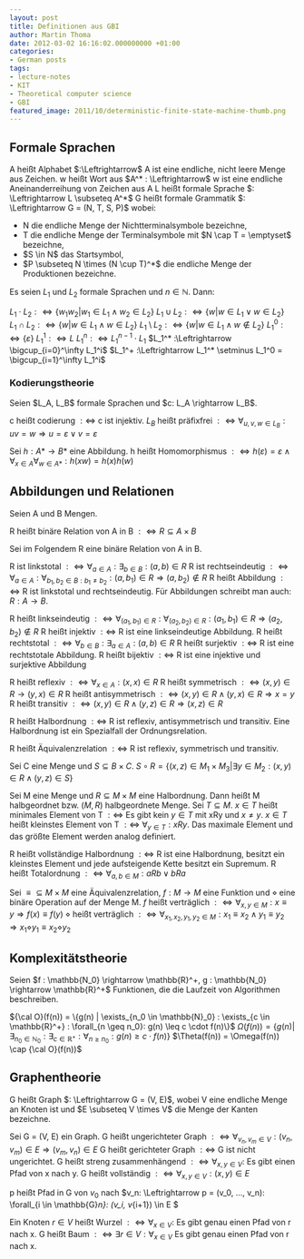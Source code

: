 ```yaml
---
layout: post
title: Definitionen aus GBI
author: Martin Thoma
date: 2012-03-02 16:16:02.000000000 +01:00
categories:
- German posts
tags:
- lecture-notes
- KIT
- Theoretical computer science
- GBI
featured_image: 2011/10/deterministic-finite-state-machine-thumb.png
---
```

<h2>Formale Sprachen</h2>
A hei&szlig;t Alphabet $:\Leftrightarrow$ A ist eine endliche, nicht leere Menge aus Zeichen.
w hei&szlig;t Wort aus $A^*  : \Leftrightarrow$ w ist eine endliche Aneinanderreihung von Zeichen aus A
L hei&szlig;t formale Sprache $: \Leftrightarrow L \subseteq A^*$
G hei&szlig;t formale Grammatik $: \Leftrightarrow G = (N, T, S, P)$ wobei:
<ul>
  <li>N die endliche Menge der Nichtterminalsymbole bezeichne, </li>
  <li>T die endliche Menge der Terminalsymbole mit $N \cap T = \emptyset$ bezeichne,</li>
  <li>$S \in N$ das Startsymbol,</li>
  <li>$P \subseteq N \times (N \cup T)^*$ die endliche Menge der Produktionen bezeichne.</li>
</ul>

Es seien $L_1$ und $L_2$ formale Sprachen und $n \in \mathbb{N}$. Dann:

$L_1 \cdot L_2 :\Leftrightarrow \{w_1 w_2 | w_1 \in L_1 \land w_2 \in L_2\}$
$L_1 \cup L_2 :\Leftrightarrow \{w | w \in L_1 \lor w \in L_2\}$
$L_1 \cap L_2 :\Leftrightarrow \{w | w \in L_1 \land w \in L_2\}$
$L_1 \setminus L_2 :\Leftrightarrow \{w | w \in L_1 \land w \notin L_2\}$
$L_1^0 :\Leftrightarrow \{ \varepsilon\}$
$L_1^1 :\Leftrightarrow L$
$L_1^n :\Leftrightarrow L_1^{n-1} \cdot L_1$
$L_1^* :\Leftrightarrow \bigcup_{i=0}^\infty L_1^i$
$L_1^+ :\Leftrightarrow L_1^* \setminus L_1^0 = \bigcup_{i=1}^\infty L_1^i$

<h3>Kodierungstheorie</h3>
Seien $L_A, L_B$ formale Sprachen und $c: L_A \rightarrow L_B$.

c hei&szlig;t codierung $: \Leftrightarrow$ c ist injektiv.
$L_B$ hei&szlig;t pr&auml;fixfrei $: \Leftrightarrow \forall_{u, v, w \in L_B}: uv = w \Rightarrow u = \varepsilon \lor v = \varepsilon$

Sei $h:A* \rightarrow B*$ eine Abbildung.
h  hei&szlig;t Homomorphismus $:\Leftrightarrow h(\varepsilon) = \varepsilon \land \forall_{x \in A} \forall_{w \in A*}: h(xw) = h(x)h(w)$

<h2>Abbildungen und Relationen</h2>
Seien A und B Mengen.

R hei&szlig;t bin&auml;re Relation von A in B $:\Leftrightarrow R \subseteq A \times B$ 

Sei im Folgendem R eine bin&auml;re Relation von A in B.

R ist linkstotal $:\Leftrightarrow \forall_{a \in A} : \exists_{b \in B} : (a, b) \in R$ 
R ist rechtseindeutig $:\Leftrightarrow \forall_{a \in A} : \forall_{b_1, b_2 \in B: b_1 \neq b_2} : (a, b_1) \in R \Rightarrow (a, b_2) \notin R$ 
R hei&szlig;t Abbildung $:\Leftrightarrow$ R ist linkstotal und rechtseindeutig.
F&uuml;r Abbildungen schreibt man auch: $R: A \rightarrow B$.

R hei&szlig;t linkseindeutig $:\Leftrightarrow \forall_{(a_1, b_1) \in R} : \forall_{(a_2, b_2) \in R} : (a_1, b_1) \in R \Rightarrow (a_2, b_2) \notin R$ 
R hei&szlig;t injektiv $:\Leftrightarrow$ R ist eine linkseindeutige Abbildung.
R hei&szlig;t rechtstotal $:\Leftrightarrow \forall_{b \in B} : \exists_{a \in A} : (a, b) \in R$
R hei&szlig;t surjektiv $:\Leftrightarrow$ R ist eine rechtstotale Abbildung.
R hei&szlig;t bijektiv $:\Leftrightarrow$ R ist eine injektive und surjektive Abbildung

R hei&szlig;t reflexiv $:\Leftrightarrow \forall_{x \in A} : (x, x) \in R$
R hei&szlig;t symmetrisch $:\Leftrightarrow (x, y) \in R \rightarrow (y, x) \in R$
R hei&szlig;t antisymmetrisch $:\Leftrightarrow (x, y) \in R \land (y, x) \in R \Rightarrow x = y$
R hei&szlig;t transitiv $:\Leftrightarrow (x, y) \in R \land (y, z) \in R \Rightarrow (x, z) \in R$

R hei&szlig;t Halbordnung $:\Leftrightarrow$ R ist reflexiv, antisymmetrisch und transitiv.
Eine Halbordnung ist ein Spezialfall der Ordnungsrelation.

R hei&szlig;t &Auml;quivalenzrelation $:\Leftrightarrow$ R ist reflexiv, symmetrisch und transitiv.

Sei C eine Menge und $S \subseteq B \times C$.
$S \circ R = \{(x,z) \in M_1 \times M_3 | \exists y \in M_2: (x, y) \in R \land (y, z) \in S\}$

Sei M eine Menge und $R \subseteq M \times M$ eine Halbordnung. Dann hei&szlig;t M halbgeordnet bzw. $(M, R)$ halbgeordnete Menge. Sei $T \subseteq M$.
$x \in T$ hei&szlig;t minimales Element von T $:\Leftrightarrow$ Es gibt kein $y \in T$ mit xRy und $x \neq y$.
$x \in T$ hei&szlig;t kleinstes Element von T $:\Leftrightarrow$ $\forall_{y \in T}: xRy$.
Das maximale Element und das gr&ouml;&szlig;te Element werden analog definiert.

R hei&szlig;t vollst&auml;ndige Halbordnung $:\Leftrightarrow$ R ist eine Halbordnung, besitzt ein kleinstes Element und jede aufsteigende Kette besitzt ein Supremum.
R hei&szlig;t Totalordnung $:\Leftrightarrow \forall_{a,b \in M} : aRb \lor bRa$ 

Sei $\equiv \subseteq M \times M$ eine &Auml;quivalenzrelation, $f : M \rightarrow M$ eine Funktion und $\diamond$ eine bin&auml;re Operation auf der Menge M.
$f$ hei&szlig;t vertr&auml;glich $: \Leftrightarrow \forall_{x,y \in M} : x \equiv y \Rightarrow f(x) \equiv f(y)$
$\diamond$ hei&szlig;t vertr&auml;glich $: \Leftrightarrow \forall_{x_1, x_2,y_1, y_2 \in M} : x_1 \equiv x_2 \land y_1 \equiv y_2 \Rightarrow x_1 \diamond y_1 \equiv x_2 \diamond y_2$

<h2>Komplexit&auml;tstheorie</h2>
Seien $f : \mathbb{N_0} \rightarrow \mathbb{R}^+, g : \mathbb{N_0} \rightarrow \mathbb{R}^+$ Funktionen, die die Laufzeit von Algorithmen beschreiben.

${\cal O}(f(n)) = \{g(n) | \exists_{n_0 \in \mathbb{N}_0} : \exists_{c \in \mathbb{R}^+} : \forall_{n \geq n_0}: g(n) \leq c \cdot f(n)\}$
$\Omega(f(n)) = \{g(n) | \exists_{n_0 \in \mathbb{N}_0} : \exists_{c \in \mathbb{R}^+} : \forall_{n \geq n_0}: g(n) \geq c \cdot f(n)\}$
$\Theta(f(n)) = \Omega(f(n)) \cap {\cal O}(f(n))$

<h2>Graphentheorie</h2>
G hei&szlig;t Graph $: \Leftrightarrow G = (V, E)$, wobei V eine endliche Menge an Knoten ist und $E \subseteq V \times V$ die Menge der Kanten bezeichne.

Sei G = (V, E) ein Graph.
G hei&szlig;t ungerichteter Graph $: \Leftrightarrow \forall_{v_n, v_m \in V} : (v_n, v_m) \in E \Rightarrow (v_m, v_n) \in E$
G hei&szlig;t gerichteter Graph $: \Leftrightarrow$ G ist nicht ungerichtet.
G hei&szlig;t streng zusammenh&auml;ngend $: \Leftrightarrow \forall_{x, y \in V}:$ Es gibt einen Pfad von x nach y.
G hei&szlig;t vollst&auml;ndig $: \Leftrightarrow \forall_{x, y \in V}: (x, y) \in E$

p hei&szlig;t Pfad in G von $v_0$ nach $v_n: \Leftrightarrow p = (v_0, ..., v_n): \forall_{i \in \mathbb{G}_n}: (v_i, v_{i+1}) \in E $

Ein Knoten $r \in V$ hei&szlig;t Wurzel $: \Leftrightarrow \forall_{x \in V}:$ Es gibt genau einen Pfad von r nach x.
G hei&szlig;t Baum $: \Leftrightarrow \exists r \in V: \forall_{x \in V}$ Es gibt genau einen Pfad von r nach x.
